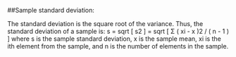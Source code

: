 ##Sample standard deviation:

The standard deviation is the square root of the variance. Thus, the standard deviation of a sample is:
s = sqrt [ s2 ] = sqrt [ Σ ( xi - x )2 / ( n - 1 ) ]
where s is the sample standard deviation, x is the sample mean, xi is the ith element from the sample, and n is the number of elements in the sample.
